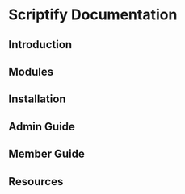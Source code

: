 # Scriptify Documentation

## Introduction

## Modules

## Installation

## Admin Guide

## Member Guide

## Resources
